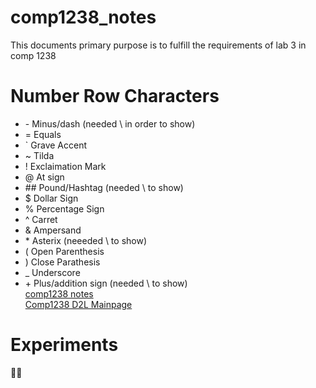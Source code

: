 # comp1238_notes
This documents primary purpose is to fulfill the requirements of lab 3 in comp 1238
# Number Row Characters
* \- Minus/dash (needed \\ in order to show)
* = Equals
* ` Grave Accent
* ~ Tilda
* ! Exclaimation Mark
* @ At sign
* \## Pound/Hashtag (needed \\ to show)
* $ Dollar Sign
* % Percentage Sign
* ^ Carret
* & Ampersand
* \* Asterix (neeeded \\ to show)
* ( Open Parenthesis
* ) Close Parathesis
* _ Underscore
* \+ Plus/addition sign (needed \\ to show)  
[comp1238 notes](https://github.com/DEDAWDA/comp1238_notes/tree/main)  
[Comp1238 D2L Mainpage](https://learn.georgebrown.ca/d2l/home/291663)
# Experiments
🥱😴
